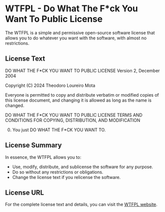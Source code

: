 # WTFPL - Do What The F*ck You Want To Public License

The WTFPL is a simple and permissive open-source software license that allows you to do whatever you want with the software, with almost no restrictions.

## License Text

DO WHAT THE F*CK YOU WANT TO PUBLIC LICENSE
Version 2, December 2004

Copyright (C) 2024 Theodoro Loureiro Mota

Everyone is permitted to copy and distribute verbatim or modified copies of this license document, and changing it is allowed as long as the name is changed.

DO WHAT THE F*CK YOU WANT TO PUBLIC LICENSE
TERMS AND CONDITIONS FOR COPYING, DISTRIBUTION, AND MODIFICATION

0. You just DO WHAT THE F*CK YOU WANT TO.

## License Summary

In essence, the WTFPL allows you to:

- Use, modify, distribute, and sublicense the software for any purpose.
- Do so without any restrictions or obligations.
- Change the license text if you relicense the software.

## License URL

For the complete license text and details, you can visit the [WTFPL website](http://www.wtfpl.net/).